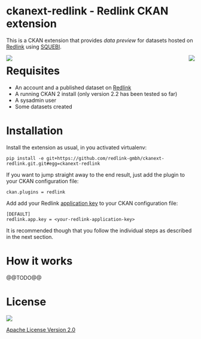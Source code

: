 ckanext-redlink - Redlink CKAN extension
===========================================================================

This is a CKAN extension that provides *data preview* for datasets hosted on
[Redlink](http://redlink.co) using [SQUEBI](https://github.com/tkurz/squebi).

<a href="http://redlink.co"><img style="float: right" src="http://redlink-gmbh.github.io/ckanext-redlink/images/logo-300x81.png" /></a>

<a href="http://ckan.org"><img style="float: left" src="http://redlink-gmbh.github.io/ckanext-redlink/images/ckan-logo-s.png" /></a>

Requisites
==========

* An account and a published dataset on [Redlink](https://my.redlink.io/)
* A running CKAN 2 install (only version 2.2 has been tested so far)
* A sysadmin user
* Some datasets created


Installation
============

Install the extension as usual, in you activated virtualenv:

    pip install -e git+https://github.com/redlink-gmbh/ckanext-redlink.git.git#egg=ckanext-redlink

If you want to jump straight away to the end result, just add the plugin to
your CKAN configuration file:

    ckan.plugins = redlink

Add add your Redlink [application key](http://dev.redlink.io/faq#get-key) to your CKAN configuration
file:

    [DEFAULT]
    redlink.app.key = <your-redlink-application-key>

It is recommended though that you follow the individual steps as described in
the next section.

How it works
============

@@TODO@@

License
=======

<a href="http://opensource.org/licenses/Apache-2.0"><img style="float: center" src="http://redlink-gmbh.github.io/ckanext-redlink/images/OSI-Approved-License-100x137.png" /></a>


[Apache License Version 2.0](LICENSE.txt)
